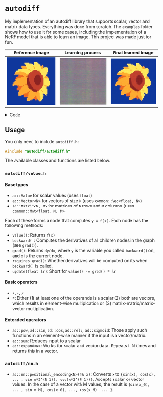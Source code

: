 # `autodiff`

My implementation of an autodiff library that supports scalar, vector and matrix data types. Everything was done from scratch. The `examples` folder shows how to use it for some cases, including the implementation of a NeRF model that is able to learn an image. This project was made just for fun.

| Reference image | Learning process | Final learned image
| --- | --- | --- |
| <img src="examples/images/sunflower.png" width="256"> | <img src="examples/images/sunflower_nerf.gif" width="256"> | <img src="examples/images/sunflower_nerf.png" width="256">

<details>
<summary>Code</summary>

The full example is available at [`examples/nerf.cpp`](https://github.com/diegoroyo/autodiff/blob/master/examples/nerf.cpp). The code implements a NeRF with positional encoding and 4 layers total.

### Model

```c++
#include "autodiff/autodiff.h"

ad::Vector<3> forward(ad::Vector<2>& xy) {
    ad::Vector<32> input = ad::nn::positional_encoding<8>(xy);

    ad::Vector<128> l1 = ad::relu(w1 * input + b1);
    ad::Vector<128> l2 = ad::relu(w2 * l1 + b2);
    ad::Vector<128> l3 = ad::relu(w3 * l2 + b3);
    ad::Vector<3> output = ad::sigmoid(w4 * l3 + b4);

    return output;
}
```

The training chooses random pixels from an image and uses that as a loss so the network learns how to reproduce it.

### Training

```c++
#include "autodiff/autodiff.h"

common::Bitmap3f image = common::load_bitmap<common::Color3f>(
    "sunflower.ppm");
auto [width, height] = y.size();

for (size_t step = 0; step < steps; ++step) {
    unsigned int px = rand() % width;
    unsigned int py = rand() % height;

    ad::Vector<2> xy({(float)px / width, (float)py / height});
    common::Vec3f y_i = y(px, py);

    auto y_est = nerf.forward(xy);
    auto loss = ad::pow(y_est - y_i, 2);
    loss.backward();
    nerf.update(lr);
}
```
</details>

## Usage

You only need to include `autodiff.h`:

```c++
#include "autodiff/autodiff.h"
```

The available classes and functions are listed below.

### `autodiff/value.h`

#### Base types
* `ad::Value` for scalar values (uses `float`)
* `ad::Vector<N>` for vectors of size `N` (uses `common::Vec<float, N>`)
* `ad::Matrix<N, M>` for matrices of `N` rows and `M` columns (uses `common::Mat<float, N, M>`)

Each of these forms a node that computes `y = f(x)`. Each node has the following methods:
* `value()`: Returns `f(x)`
* `backward()`: Computes the derivatives of all children nodes in the graph (see `grad()`).
* `grad()`: Returns `dy/dx`, where `y` is the variable you called `backward()` on, and `x` is the current node.
* `requires_grad()`: Whether derivatives will be computed on its when `backward()` is called.
* `update(float lr)`: Short for `value() -= grad() * lr`

#### Basic operators
* `+`, `-`, `/`
* `*`: Either (1) at least one of the operands is a scalar (2) both are vectors, which results in element-wise multiplcation or (3) matrix-matrix/matrix-vector multiplication.

#### Extended operators
* `ad::pow`, `ad::sin`, `ad::cos`, `ad::relu`, `ad::sigmoid`: Those apply such functions in an element-wise manner if the input is a vector/matrix.
* `ad::sum`: Reduces input to a scalar.
* `ad::expand<N>`: Works for scalar and vector data. Repeats it N times and returns this in a vector.

### `autodiff/nn.h`

* `ad::nn::positional_encoding<N>(T& x)`: Converts `x` to `{sin(x), cos(x),  ... , sin(x*2^(N-1)), cos(x*2^(N-1))}`. Accepts scalar or vector values. In the case of a vector with M values, the result is `{sin(x_0), ... , sin(x_M), cos(x_0), ..., cos(x_M), ... }`.